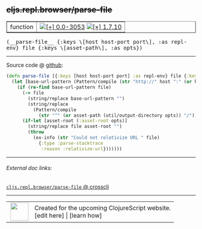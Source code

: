 ## ~~cljs.repl.browser/parse-file~~



 <table border="1">
<tr>
<td>function</td>
<td><a href="https://github.com/cljsinfo/cljs-api-docs/tree/0.0-3053"><img valign="middle" alt="[+] 0.0-3053" title="Added in 0.0-3053" src="https://img.shields.io/badge/+-0.0--3053-lightgrey.svg"></a> <a href="https://github.com/cljsinfo/cljs-api-docs/tree/1.7.10"><img valign="middle" alt="[×] 1.7.10" title="Removed in 1.7.10" src="https://img.shields.io/badge/×-1.7.10-red.svg"></a> </td>
</tr>
</table>


 <samp>
(__parse-file__ {:keys \[host host-port port\], :as repl-env} file {:keys \[asset-path\], :as opts})<br>
</samp>

---







Source code @ [github](https://github.com/clojure/clojurescript/blob/r3308/src/main/clojure/cljs/repl/browser.clj#L230-L243):

```clj
(defn parse-file [{:keys [host host-port port] :as repl-env} file {:keys [asset-path] :as opts}]
  (let [base-url-pattern (Pattern/compile (str "http://" host ":" (or host-port port) "/"))]
    (if (re-find base-url-pattern file)
      (-> file
        (string/replace base-url-pattern "")
        (string/replace
          (Pattern/compile
            (str "^" (or asset-path (util/output-directory opts)) "/")) ""))
      (if-let [asset-root (:asset-root opts)]
        (string/replace file asset-root "")
        (throw
          (ex-info (str "Could not relativize URL " file)
            {:type :parse-stacktrace
             :reason :relativize-url}))))))
```

<!--
Repo - tag - source tree - lines:

 <pre>
clojurescript @ r3308
└── src
    └── main
        └── clojure
            └── cljs
                └── repl
                    └── <ins>[browser.clj:230-243](https://github.com/clojure/clojurescript/blob/r3308/src/main/clojure/cljs/repl/browser.clj#L230-L243)</ins>
</pre>

-->

---



###### External doc links:

[`cljs.repl.browser/parse-file` @ crossclj](http://crossclj.info/fun/cljs.repl.browser/parse-file.html)<br>

---

 <table>
<tr><td>
<img valign="middle" align="right" width="48px" src="http://i.imgur.com/Hi20huC.png">
</td><td>
Created for the upcoming ClojureScript website.<br>
[edit here] | [learn how]
</td></tr></table>

[edit here]:https://github.com/cljsinfo/cljs-api-docs/blob/master/cljsdoc/cljs.repl.browser/parse-file.cljsdoc
[learn how]:https://github.com/cljsinfo/cljs-api-docs/wiki/cljsdoc-files

<!--

This information was too distracting to show to readers, but I'll leave it
commented here since it is helpful to:

- pretty-print the data used to generate this document
- and show how to retrieve that data



The API data for this symbol:

```clj
{:ns "cljs.repl.browser",
 :name "parse-file",
 :signature ["[{:keys [host host-port port], :as repl-env} file {:keys [asset-path], :as opts}]"],
 :history [["+" "0.0-3053"] ["-" "1.7.10"]],
 :type "function",
 :full-name-encode "cljs.repl.browser/parse-file",
 :source {:code "(defn parse-file [{:keys [host host-port port] :as repl-env} file {:keys [asset-path] :as opts}]\n  (let [base-url-pattern (Pattern/compile (str \"http://\" host \":\" (or host-port port) \"/\"))]\n    (if (re-find base-url-pattern file)\n      (-> file\n        (string/replace base-url-pattern \"\")\n        (string/replace\n          (Pattern/compile\n            (str \"^\" (or asset-path (util/output-directory opts)) \"/\")) \"\"))\n      (if-let [asset-root (:asset-root opts)]\n        (string/replace file asset-root \"\")\n        (throw\n          (ex-info (str \"Could not relativize URL \" file)\n            {:type :parse-stacktrace\n             :reason :relativize-url}))))))",
          :title "Source code",
          :repo "clojurescript",
          :tag "r3308",
          :filename "src/main/clojure/cljs/repl/browser.clj",
          :lines [230 243]},
 :full-name "cljs.repl.browser/parse-file",
 :removed {:in "1.7.10", :last-seen "0.0-3308"}}

```

Retrieve the API data for this symbol:

```clj
;; from Clojure REPL
(require '[clojure.edn :as edn])
(-> (slurp "https://raw.githubusercontent.com/cljsinfo/cljs-api-docs/catalog/cljs-api.edn")
    (edn/read-string)
    (get-in [:symbols "cljs.repl.browser/parse-file"]))
```

-->
